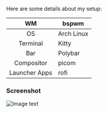 Here are some details about my setup:

|       WM      | bspwm      |
|:-------------:|------------|
|       OS      | Arch Linux |
|    Terminal   |    Kitty   |
|      Bar      | Polybar    |
|   Compositor  |   picom    |
| Launcher Apps |    rofi    |

### Screenshot
![Image text](https://github.com/xOnlinEx/bspwm-dots/blob/main/asserts/desktop.png)
